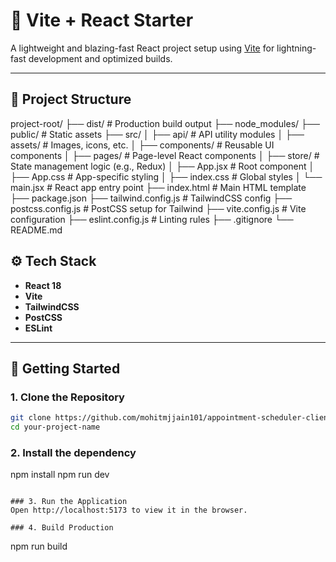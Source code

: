 # 🚀 Vite + React Starter

A lightweight and blazing-fast React project setup using [Vite](https://vitejs.dev/) for lightning-fast development and optimized builds.

---

## 📂 Project Structure

project-root/
├── dist/ # Production build output
├── node_modules/
├── public/ # Static assets
├── src/
│ ├── api/ # API utility modules
│ ├── assets/ # Images, icons, etc.
│ ├── components/ # Reusable UI components
│ ├── pages/ # Page-level React components
│ ├── store/ # State management logic (e.g., Redux)
│ ├── App.jsx # Root component
│ ├── App.css # App-specific styling
│ ├── index.css # Global styles
│ └── main.jsx # React app entry point
├── index.html # Main HTML template
├── package.json
├── tailwind.config.js # TailwindCSS config
├── postcss.config.js # PostCSS setup for Tailwind
├── vite.config.js # Vite configuration
├── eslint.config.js # Linting rules
├── .gitignore
└── README.md

## ⚙️ Tech Stack

- **React 18**
- **Vite**
- **TailwindCSS**
- **PostCSS**
- **ESLint**

---

## 🚀 Getting Started

### 1. Clone the Repository

```bash
git clone https://github.com/mohitmjjain101/appointment-scheduler-client
cd your-project-name
```

### 2. Install the dependency

npm install
npm run dev
```

### 3. Run the Application
Open http://localhost:5173 to view it in the browser.

### 4. Build Production
```
npm run build
```
